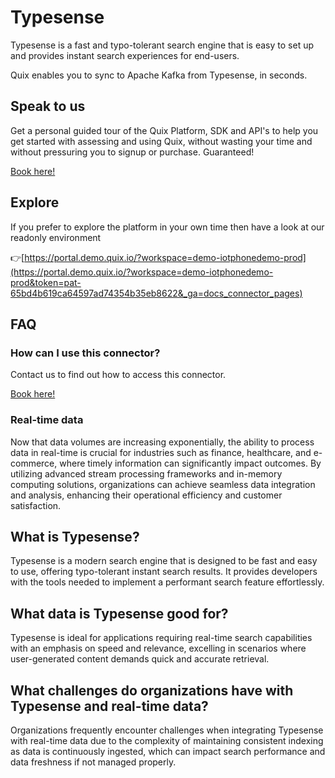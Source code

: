 <!-- START MARKDOWN -->
<!--[tech-name]-->
# Typesense

<!--[blurb-about-tech]-->
Typesense is a fast and typo-tolerant search engine that is easy to set up and provides instant search experiences for end-users.

Quix enables you to sync to Apache Kafka <span id="to_or_from">from</span> <span id="techname">Typesense</span>, in seconds.

## Speak to us

Get a personal guided tour of the Quix Platform, SDK and API's to help you get started with assessing and using Quix, without wasting your time and without pressuring you to signup or purchase. Guaranteed!

[Book here!](https://quix.io/book-a-demo)


## Explore

If you prefer to explore the platform in your own time then have a look at our readonly environment

👉[https://portal.demo.quix.io/?workspace=demo-iotphonedemo-prod](https://portal.demo.quix.io/?workspace=demo-iotphonedemo-prod&token=pat-65bd4b619ca64597ad74354b35eb8622&_ga=docs_connector_pages)


## FAQ 

### How can I use this connector?

Contact us to find out how to access this connector.

[Book here!](https://quix.io/book-a-demo)

### Real-time data

Now that data volumes are increasing exponentially, the ability to process data in real-time is crucial for industries such as finance, healthcare, and e-commerce, where timely information can significantly impact outcomes. By utilizing advanced stream processing frameworks and in-memory computing solutions, organizations can achieve seamless data integration and analysis, enhancing their operational efficiency and customer satisfaction.

## What is <span id="techname">Typesense</span>?

<!--[tech-seo-text]-->
Typesense is a modern search engine that is designed to be fast and easy to use, offering typo-tolerant instant search results. It provides developers with the tools needed to implement a performant search feature effortlessly.

## What data is <span id="techname">Typesense</span> good for?

<!--[tech-data-seo-text]-->
Typesense is ideal for applications requiring real-time search capabilities with an emphasis on speed and relevance, excelling in scenarios where user-generated content demands quick and accurate retrieval.

## What challenges do organizations have with <span id="techname">Typesense</span> and real-time data?

<!--[tech-challenges-seo-text]-->
Organizations frequently encounter challenges when integrating Typesense with real-time data due to the complexity of maintaining consistent indexing as data is continuously ingested, which can impact search performance and data freshness if not managed properly.
<!-- END MARKDOWN -->